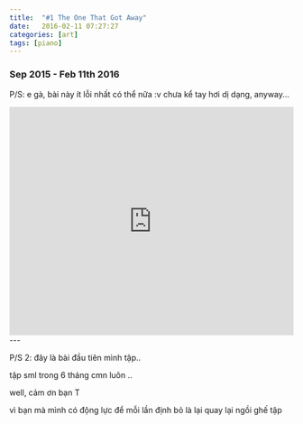 ```yaml
---
title:  "#1 The One That Got Away"
date:   2016-02-11 07:27:27
categories: [art]
tags: [piano]
---
```


### Sep 2015 - Feb 11th 2016

P/S: e gà, bài này ít lỗi nhất có thể nữa :v chưa kể tay hơi dị dạng, anyway...

<iframe style="overflow:hidden; width:100%; height:405px" src="https://www.youtube.com/embed/GkUARSh77_o" frameborder="0" allow="accelerometer; autoplay; clipboard-write; encrypted-media; gyroscope; picture-in-picture" allowfullscreen></iframe>
---

P/S 2: đây là bài đầu tiên mình tập..

tập sml trong 6 tháng cmn luôn ..

well, cảm ơn bạn T

vì bạn mà mình có động lực để mỗi lần định bỏ là lại quay lại ngồi ghế tập
